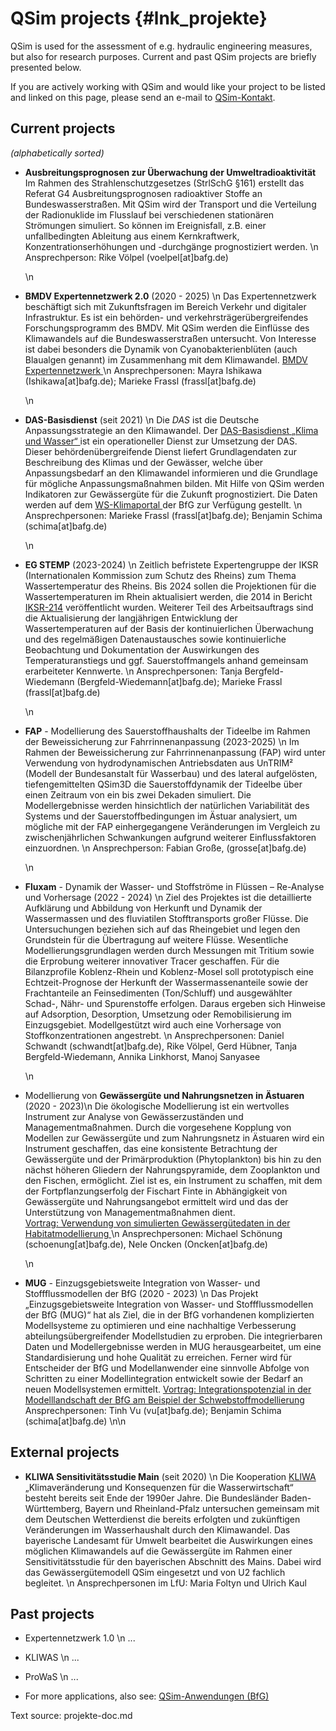 QSim projects {#lnk_projekte}
==============
<!-- #mf: Texte unten sind von unseren U2-Website-Texten übernommen, sie könnten
von den ProjektbearbeiterInnen noch mehr Richtung QSim angepasst werden -->
<!-- #mf: AnsprechpartnerInnen müssen z.T. noch abgeklärt/gefragt werden;
sollen z.B. ProjektleiterInnen hingeschrieben werden oder die jeweiligen 
QSim-AnwenderInnen -->

QSim is used for the assessment of e.g. hydraulic engineering measures,
but also for research purposes. Current and past QSim projects are briefly 
presented below.

If you are actively working with QSim and would like your project to be 
listed and linked on this page, please send an e-mail to
<a href="mailto:qsim@bafg.de">QSim-Kontakt</a>.

<!-- #mf: wolle wir, dass alle Anwendungen von QSim hier gelistet werden?
+ wollen wir die E-Mail adresse so verlinken oder geschützt schreiben, damit 
es keinen Ärger mit Spam gibt? Z.B. qsim_at_bafg.de (oder so ähnlich -->

## Current projects

*(alphabetically sorted)*

* __Ausbreitungsprognosen zur Überwachung der Umweltradioaktivität__
  Im Rahmen des Strahlenschutzgesetzes (StrlSchG §161) erstellt das Referat G4 
  Ausbreitungsprognosen radioaktiver Stoffe an Bundeswasserstraßen. Mit QSim 
  wird der Transport und die Verteilung der Radionuklide im Flusslauf bei 
  verschiedenen stationären Strömungen simuliert. So können im Ereignisfall, 
  z.B. einer unfallbedingten Ableitung aus einem Kernkraftwerk, 
  Konzentrationserhöhungen und -durchgänge prognostiziert werden. \n
  Ansprechperson: Rike Völpel (voelpel[at]bafg.de) 
  
  \n

* __BMDV Expertennetzwerk 2.0__ (2020 - 2025) \n
  Das Expertennetzwerk beschäftigt sich mit Zukunftsfragen im Bereich Verkehr
  und digitaler Infrastruktur. Es ist ein behörden- und 
  verkehrsträgerübergreifendes Forschungsprogramm des BMDV. Mit QSim werden die 
  Einflüsse des Klimawandels auf die Bundeswasserstraßen untersucht. Von 
  Interesse ist dabei besonders die Dynamik von Cyanobakterienblüten (auch
  Blaualgen genannt) im Zusammenhang mit dem Klimawandel.
  <a href="https://www.bmvi-expertennetzwerk.de/DE/Home/home_node.html"> 
  BMDV Expertennetzwerk </a>  \n 
  Ansprechpersonen: Mayra Ishikawa (Ishikawa[at]bafg.de); 
  Marieke Frassl (frassl[at]bafg.de)
  
  \n

* __DAS-Basisdienst__ (seit 2021) \n
  Die *DAS* ist die Deutsche Anpassungsstrategie an den Klimawandel. 
  Der <a href="https://www.das-basisdienst.de/DAS-Basisdienst/DE/home/home_node.html"> 
  DAS-Basisdienst „Klima und Wasser“ </a> ist 
  ein operationeller Dienst zur Umsetzung der DAS. Dieser 
  behördenübergreifende Dienst liefert Grundlagendaten zur Beschreibung des 
  Klimas und der Gewässer, welche über Anpassungsbedarf an den Klimawandel 
  informieren und die Grundlage für mögliche Anpassungsmaßnahmen bilden. Mit 
  Hilfe von QSim werden Indikatoren zur Gewässergüte für die Zukunft 
  prognostiziert. Die Daten werden auf dem 
  <a href="https://ws-klimaportal.bafg.de"> WS-Klimaportal </a> 
  der BfG zur Verfügung gestellt. \n
  Ansprechpersonen: Marieke Frassl (frassl[at]bafg.de); Benjamin Schima 
  (schima[at]bafg.de)
  
  \n
  
* __EG STEMP__ (2023-2024) \n
  Zeitlich befristete Expertengruppe der IKSR (Internationalen Kommission zum 
  Schutz des Rheins) zum Thema Wassertemperatur des Rheins. Bis 2024 sollen die 
  Projektionen für die Wassertemperaturen im Rhein aktualisiert werden, die 2014 
  in Bericht [IKSR-214](https://www.iksr.org/de/oeffentliches/dokumente/archiv/fachberichte/fachberichte-einzeldarstellung/214-estimation-of-the-effects-of-climate-change-scenarios-on-future-rhine-water-temperature-development-extensive-version) 
  veröffentlicht wurden. Weiterer Teil des Arbeitsauftrags sind die 
  Aktualisierung der langjährigen Entwicklung der Wassertemperaturen auf der 
  Basis der kontinuierlichen Überwachung und des regelmäßigen Datenaustausches 
  sowie kontinuierliche Beobachtung und Dokumentation der Auswirkungen des 
  Temperaturanstiegs und ggf. Sauerstoffmangels anhand gemeinsam erarbeiteter 
  Kennwerte.  \n
  Ansprechpersonen: Tanja Bergfeld-Wiedemann (Bergfeld-Wiedemann[at]bafg.de); 
  Marieke Frassl (frassl[at]bafg.de)
   
  \n 
  
* __FAP__ - Modellierung des Sauerstoffhaushalts der Tideelbe im Rahmen der
  Beweissicherung zur Fahrrinnenanpassung (2023-2025) \n 
  Im Rahmen der Beweissicherung zur Fahrrinnenanpassung (FAP) wird unter 
  Verwendung von hydrodynamischen Antriebsdaten aus UnTRIM² (Modell der 
  Bundesanstalt für Wasserbau) und des lateral aufgelösten, tiefengemittelten 
  QSim3D die Sauerstoffdynamik der Tideelbe über einen Zeitraum von ein bis zwei 
  Dekaden simuliert. Die Modellergebnisse werden hinsichtlich der natürlichen
  Variabilität des Systems und der Sauerstoffbedingungen im Ästuar analysiert, 
  um mögliche mit der FAP einhergegangene Veränderungen im Vergleich zu
  zwischenjährlichen Schwankungen aufgrund weiterer Einflussfaktoren 
  einzuordnen. \n
  Ansprechperson: Fabian Große, (grosse[at]bafg.de)
  
  \n  

* __Fluxam__ - Dynamik der Wasser- und Stoffströme in Flüssen – Re-Analyse und 
  Vorhersage (2022 - 2024) \n
  Ziel des Projektes ist die detaillierte Aufklärung und Abbildung von 
  Herkunft und Dynamik der Wassermassen und des fluviatilen Stofftransports 
  großer Flüsse. Die Untersuchungen beziehen sich auf das Rheingebiet und 
  legen den Grundstein für die Übertragung auf weitere Flüsse. Wesentliche 
  Modellierungsgrundlagen werden durch Messungen mit Tritium sowie die 
  Erprobung weiterer innovativer Tracer geschaffen. Für die Bilanzprofile 
  Koblenz-Rhein und Koblenz-Mosel soll prototypisch eine Echtzeit-Prognose der 
  Herkunft der Wassermassenanteile sowie der Frachtanteile an Feinsedimenten 
  (Ton/Schluff) und ausgewählter Schad-, Nähr- und Spurenstoffe erfolgen. 
  Daraus ergeben sich Hinweise auf Adsorption, Desorption, Umsetzung oder 
  Remobilisierung im Einzugsgebiet. Modellgestützt wird auch eine Vorhersage 
  von Stoffkonzentrationen angestrebt. \n
  Ansprechpersonen: Daniel Schwandt (schwandt[at]bafg.de), Rike Völpel, 
  Gerd Hübner, Tanja Bergfeld-Wiedemann, Annika Linkhorst, Manoj Sanyasee
  
  \n
  
* Modellierung von __Gewässergüte und Nahrungsnetzen in Ästuaren__ (2020 - 2023)\n
  Die ökologische Modellierung ist ein wertvolles Instrument zur Analyse von 
  Gewässerzuständen und Managementmaßnahmen. Durch die vorgesehene Kopplung 
  von Modellen zur Gewässergüte und zum Nahrungsnetz in Ästuaren wird ein 
  Instrument geschaffen, das eine konsistente Betrachtung der Gewässergüte und 
  der Primärproduktion (Phytoplankton) bis hin zu den nächst höheren Gliedern 
  der Nahrungspyramide, dem Zooplankton und den Fischen, ermöglicht. Ziel ist 
  es, ein Instrument zu schaffen, mit dem der Fortpflanzungserfolg der 
  Fischart Finte in Abhängigkeit von Gewässergüte und Nahrungsangebot 
  ermittelt wird und das der Unterstützung von Managementmaßnahmen dient.
  <a href="https://www.bafg.de/DE/05_Wissen/02_Veranst/2021/2021_11_15_schoenung.html?nn=169148">  
  Vortrag: Verwendung von simulierten Gewässergütedaten in der  
  Habitatmodellierung </a> \n
  Ansprechpersonen: Michael Schönung (schoenung[at]bafg.de),
  Nele Oncken (Oncken[at]bafg.de)

  \n
  
* __MUG__ - Einzugsgebietsweite Integration von Wasser- und Stoffflussmodellen
  der BfG (2020 - 2023) \n
  Das Projekt „Einzugsgebietsweite Integration von Wasser- und 
  Stoffflussmodellen der BfG (MUG)“ hat als Ziel, die in der BfG vorhandenen 
  komplizierten Modellsysteme zu optimieren und eine nachhaltige Verbesserung 
  abteilungsübergreifender Modellstudien zu erproben. Die integrierbaren Daten 
  und Modellergebnisse werden in MUG herausgearbeitet, um eine 
  Standardisierung und hohe Qualität zu erreichen. Ferner wird für Entscheider 
  der BfG und Modellanwender eine sinnvolle Abfolge von Schritten zu einer 
  Modellintegration entwickelt sowie der Bedarf an neuen Modellsystemen 
  ermittelt.
  <a href="https://www.bafg.de/DE/05_Wissen/02_Veranst/2021/2021_11_15_schima.html?nn=169148"> 
  Vortrag: Integrationspotenzial in der Modelllandschaft der BfG am Beispiel 
  der Schwebstoffmodellierung </a>
  Ansprechpersonen: Tinh Vu (vu[at]bafg.de); Benjamin Schima (schima[at]bafg.de)
  \n\n

## External projects ##

* __KLIWA Sensitivitätsstudie Main__ (seit 2020) \n
  Die Kooperation [KLIWA](https://www.kliwa.de/) „Klimaveränderung und 
  Konsequenzen für die Wasserwirtschaft“ besteht bereits seit Ende der 1990er 
  Jahre. Die Bundesländer Baden-Württemberg, Bayern und Rheinland-Pfalz 
  untersuchen gemeinsam mit dem Deutschen Wetterdienst die bereits erfolgten und 
  zukünftigen Veränderungen im Wasserhaushalt durch den Klimawandel. Das 
  bayerische Landesamt für Umwelt bearbeitet die Auswirkungen eines möglichen 
  Klimawandels auf die Gewässergüte im Rahmen einer Sensitivitätsstudie für den 
  bayerischen Abschnitt des Mains. Dabei wird das Gewässergütemodell QSim 
  eingesetzt und von U2 fachlich begleitet. \n
  Ansprechpersonen im LfU: Maria Foltyn und Ulrich Kaul

  
## Past projects ##
* Expertennetzwerk 1.0 \n
...

* KLIWAS \n
...

* ProWaS \n
...

* For more applications, also see: <a href="https://www.bafg.de/DE/08_Ref/U2/01_mikrobiologie/QSim_Anw/qsim_praxis_node.html;jsessionid=094E89FDEA85B27F72B60F9E9B936714.live21301">QSim-Anwendungen (BfG)</a>

Text source: projekte-doc.md
